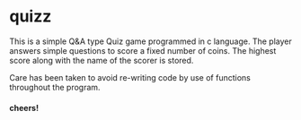 # quizz

This is a simple Q&A type Quiz game programmed in c language.
The player answers simple questions to score a fixed number of coins.
The highest score along with the name of the scorer is stored. 

Care has been taken to avoid re-writing code by use of functions throughout the program.

#### cheers!
